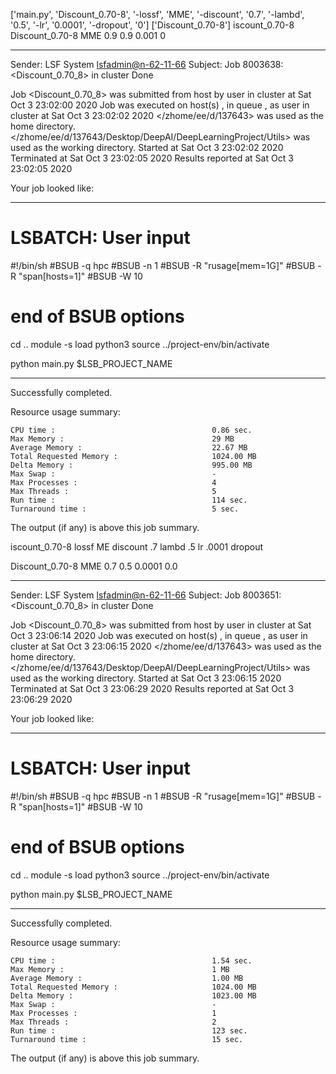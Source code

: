 ['main.py', 'Discount_0.70-8', '-lossf', 'MME', '-discount', '0.7', '-lambd', '0.5', '-lr', '0.0001', '-dropout', '0']
['Discount_0.70-8']
iscount_0.70-8
Discount_0.70-8 MME 0.9 0.9 0.001 0

------------------------------------------------------------
Sender: LSF System <lsfadmin@n-62-11-66>
Subject: Job 8003638: <Discount_0.70_8> in cluster <dcc> Done

Job <Discount_0.70_8> was submitted from host <n-62-30-5> by user <s183905> in cluster <dcc> at Sat Oct  3 23:02:00 2020
Job was executed on host(s) <n-62-11-66>, in queue <hpc>, as user <s183905> in cluster <dcc> at Sat Oct  3 23:02:02 2020
</zhome/ee/d/137643> was used as the home directory.
</zhome/ee/d/137643/Desktop/DeepAI/DeepLearningProject/Utils> was used as the working directory.
Started at Sat Oct  3 23:02:02 2020
Terminated at Sat Oct  3 23:02:05 2020
Results reported at Sat Oct  3 23:02:05 2020

Your job looked like:

------------------------------------------------------------
# LSBATCH: User input
#!/bin/sh
#BSUB -q hpc
#BSUB -n 1
#BSUB -R "rusage[mem=1G]"
#BSUB -R "span[hosts=1]"
#BSUB -W 10
# end of BSUB options
cd ..
module -s load python3
source ../project-env/bin/activate

python main.py $LSB_PROJECT_NAME


------------------------------------------------------------

Successfully completed.

Resource usage summary:

    CPU time :                                   0.86 sec.
    Max Memory :                                 29 MB
    Average Memory :                             22.67 MB
    Total Requested Memory :                     1024.00 MB
    Delta Memory :                               995.00 MB
    Max Swap :                                   -
    Max Processes :                              4
    Max Threads :                                5
    Run time :                                   114 sec.
    Turnaround time :                            5 sec.

The output (if any) is above this job summary.

iscount_0.70-8
lossf
ME
discount
.7
lambd
.5
lr
.0001
dropout

Discount_0.70-8 MME 0.7 0.5 0.0001 0.0

------------------------------------------------------------
Sender: LSF System <lsfadmin@n-62-11-66>
Subject: Job 8003651: <Discount_0.70_8> in cluster <dcc> Done

Job <Discount_0.70_8> was submitted from host <n-62-30-5> by user <s183905> in cluster <dcc> at Sat Oct  3 23:06:14 2020
Job was executed on host(s) <n-62-11-66>, in queue <hpc>, as user <s183905> in cluster <dcc> at Sat Oct  3 23:06:15 2020
</zhome/ee/d/137643> was used as the home directory.
</zhome/ee/d/137643/Desktop/DeepAI/DeepLearningProject/Utils> was used as the working directory.
Started at Sat Oct  3 23:06:15 2020
Terminated at Sat Oct  3 23:06:29 2020
Results reported at Sat Oct  3 23:06:29 2020

Your job looked like:

------------------------------------------------------------
# LSBATCH: User input
#!/bin/sh
#BSUB -q hpc
#BSUB -n 1
#BSUB -R "rusage[mem=1G]"
#BSUB -R "span[hosts=1]"
#BSUB -W 10
# end of BSUB options
cd ..
module -s load python3
source ../project-env/bin/activate

python main.py $LSB_PROJECT_NAME


------------------------------------------------------------

Successfully completed.

Resource usage summary:

    CPU time :                                   1.54 sec.
    Max Memory :                                 1 MB
    Average Memory :                             1.00 MB
    Total Requested Memory :                     1024.00 MB
    Delta Memory :                               1023.00 MB
    Max Swap :                                   -
    Max Processes :                              1
    Max Threads :                                2
    Run time :                                   123 sec.
    Turnaround time :                            15 sec.

The output (if any) is above this job summary.

